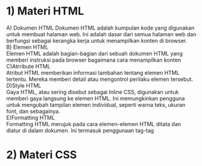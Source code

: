 <h1>1) Materi HTML</h1>
   A) Dokumen HTML
   Dokumen HTML adalah kumpulan kode yang digunakan untuk membuat halaman web. Ini adalah dasar dari semua halaman web dan berfungsi sebagai kerangka kerja untuk menampilkan konten di 
   browser.<br>
   B) Elemen HTML<br>
   Elemen HTML adalah bagian-bagian dari sebuah dokumen HTML yang memberi instruksi pada browser bagaimana cara menampilkan konten<br>
   C)Atrribute HTML<br>
   Atribut HTML memberikan informasi tambahan tentang elemen HTML tertentu. Mereka memberi detail atau mengontrol perilaku elemen tersebut.<br>
   D)Style HTML<br>
   Gaya HTML, atau sering disebut sebagai Inline CSS, digunakan untuk memberi gaya langsung ke elemen HTML. Ini memungkinkan pengguna untuk mengubah tampilan elemen individual, seperti 
   warna teks, ukuran font, dan sebagainya.<br>
   E)Formatting HTML<br>
   Formatting HTML merujuk pada cara elemen-elemen HTML ditata dan diatur di dalam dokumen. Ini termasuk penggunaan tag-tag 
<h1>2) Materi CSS</h1>
  


  

  

